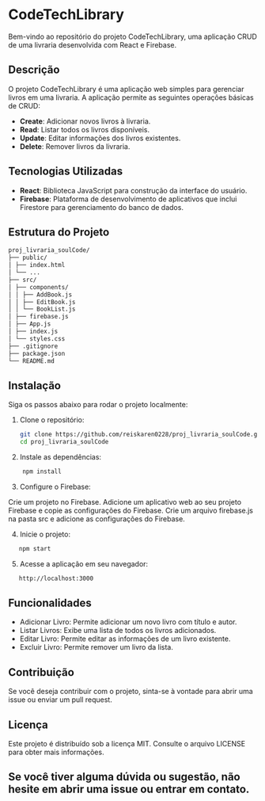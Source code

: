# CodeTechLibrary

Bem-vindo ao repositório do projeto CodeTechLibrary, uma aplicação CRUD de uma livraria desenvolvida com React e Firebase. 

## Descrição

O projeto CodeTechLibrary é uma aplicação web simples para gerenciar livros em uma livraria. A aplicação permite as seguintes operações básicas de CRUD:

- **Create**: Adicionar novos livros à livraria.
- **Read**: Listar todos os livros disponíveis.
- **Update**: Editar informações dos livros existentes.
- **Delete**: Remover livros da livraria.

## Tecnologias Utilizadas

- **React**: Biblioteca JavaScript para construção da interface do usuário.
- **Firebase**: Plataforma de desenvolvimento de aplicativos que inclui Firestore para gerenciamento do banco de dados.

## Estrutura do Projeto

```bash
proj_livraria_soulCode/
├── public/
│ ├── index.html
│ └── ...
├── src/
│ ├── components/
│ │ ├── AddBook.js
│ │ ├── EditBook.js
│ │ └── BookList.js
│ ├── firebase.js
│ ├── App.js
│ ├── index.js
│ └── styles.css
├── .gitignore
├── package.json
└── README.md
```

## Instalação

Siga os passos abaixo para rodar o projeto localmente:

1. Clone o repositório:
   ```bash
   git clone https://github.com/reiskaren0228/proj_livraria_soulCode.git
   cd proj_livraria_soulCode

2. Instale as dependências:

```bash
    npm install
```

3. Configure o Firebase:

Crie um projeto no Firebase.
Adicione um aplicativo web ao seu projeto Firebase e copie as configurações do Firebase.
Crie um arquivo firebase.js na pasta src e adicione as configurações do Firebase.

4. Inicie o projeto:

```bash
   npm start
```

5. Acesse a aplicação em seu navegador:

```bash
   http://localhost:3000
```

## Funcionalidades
- Adicionar Livro: Permite adicionar um novo livro com título e autor.
- Listar Livros: Exibe uma lista de todos os livros adicionados.
- Editar Livro: Permite editar as informações de um livro existente.
- Excluir Livro: Permite remover um livro da lista.

## Contribuição

Se você deseja contribuir com o projeto, sinta-se à vontade para abrir uma issue ou enviar um pull request.

## Licença
Este projeto é distribuído sob a licença MIT. Consulte o arquivo LICENSE para obter mais informações.

## Se você tiver alguma dúvida ou sugestão, não hesite em abrir uma issue ou entrar em contato.
